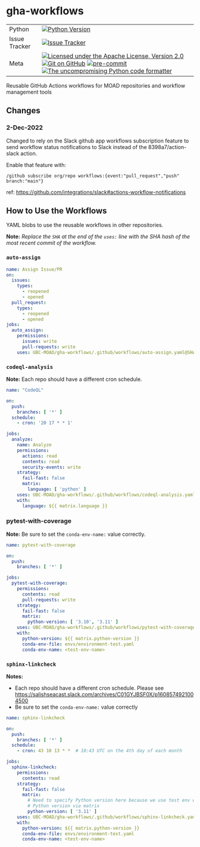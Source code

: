 # gha-workflows
| | |
| --- | --- |
| Python | [![Python Version](https://img.shields.io/badge/Python-3.11-blue?logo=python&label=Python&logoColor=gold)](https://docs.python.org/3.11/) |
| Issue Tracker | [![Issue Tracker](https://img.shields.io/github/issues/UBC-MOAD/gha-workflows?logo=github)](https://github.com/UBC-MOAD/Reshapr/issues) |
| Meta | [![Licensed under the Apache License, Version 2.0](https://img.shields.io/badge/license-Apache%202-cb2533.svg)](https://www.apache.org/licenses/LICENSE-2.0) [![Git on GitHub](https://img.shields.io/badge/version%20control-git-blue.svg?logo=github)](https://github.com/UBC-MOAD/gha-workflows) [![pre-commit](https://img.shields.io/badge/pre--commit-enabled-brightgreen?logo=pre-commit&logoColor=white)](https://github.com/pre-commit/pre-commit) [![The uncompromising Python code formatter](https://img.shields.io/badge/code%20style-black-000000.svg)](https://black.readthedocs.io/en/stable/) |


Reusable GitHub Actions workflows for MOAD repositories and workflow management tools

## Changes

### 2-Dec-2022

Changed to rely on the Slack github app workflows subscription feature to send workflow status
notifications to Slack instead of the 8398a7/action-slack action.

Enable that feature with:

`/github subscribe org/repo workflows:{event:"pull_request","push" branch:"main"}`

ref: https://github.com/integrations/slack#actions-workflow-notifications


## How to Use the Workflows

YAML blobs to use the reusable workflows in other repositories.

**Note:** *Replace the `SHA` at the end of the `uses:` line with the SHA hash of the most recent commit
of the workflow.*

### `auto-assign`

```yaml
name: Assign Issue/PR
on:
  issues:
    types:
      - reopened
      - opened
  pull_request:
    types:
      - reopened
      - opened
jobs:
  auto_assign:
    permissions:
      issues: write
      pull-requests: write
    uses: UBC-MOAD/gha-workflows/.github/workflows/auto-assign.yaml@SHA
```


### `codeql-analysis`

**Note:** Each repo should have a different cron schedule.

```yaml
name: "CodeQL"

on:
  push:
    branches: [ '*' ]
  schedule:
    - cron: '20 17 * * 1'

jobs:
  analyze:
    name: Analyze
    permissions:
      actions: read
      contents: read
      security-events: write
    strategy:
      fail-fast: false
      matrix:
        language: [ 'python' ]
    uses: UBC-MOAD/gha-workflows/.github/workflows/codeql-analysis.yaml@SHA
    with:
      language: ${{ matrix.language }}
```

### pytest-with-coverage

**Note:** Be sure to set the `conda-env-name:` value correctly.

```yaml
name: pytest-with-coverage

on:
  push:
    branches: [ '*' ]

jobs:
  pytest-with-coverage:
    permissions:
      contents: read
      pull-requests: write
    strategy:
      fail-fast: false
      matrix:
        python-version: [ '3.10', '3.11' ]
    uses: UBC-MOAD/gha-workflows/.github/workflows/pytest-with-coverage.yaml@SHA
    with:
      python-version: ${{ matrix.python-version }}
      conda-env-file: envs/environment-test.yaml
      conda-env-name: <test-env-name>
```


### `sphinx-linkcheck`

**Notes:**

* Each repo should have a different cron schedule.
  Please see https://salishseacast.slack.com/archives/C01GYJBSF0X/p1608574921004500
* Be sure to set the `conda-env-name:` value correctly

```yaml
name: sphinx-linkcheck

on:
  push:
    branches: [ '*' ]
  schedule:
    - cron: 43 10 13 * *  # 10:43 UTC on the 4th day of each month

jobs:
  sphinx-linkcheck:
    permissions:
      contents: read
    strategy:
      fail-fast: false
      matrix:
        # Need to specify Python version here because we use test env which gets its
        # Python version via matrix
        python-version: [ '3.11' ]
    uses: UBC-MOAD/gha-workflows/.github/workflows/sphinx-linkcheck.yaml@SHA
    with:
      python-version: ${{ matrix.python-version }}
      conda-env-file: envs/environment-test.yaml
      conda-env-name: <test-env-name>
```

